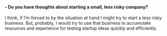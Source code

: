 #### - Do you have thoughts about starting a small, less risky company?

I think, if I’m forced to by the situation at hand I might try to
start a less risky business. But, probably, I would try to use that
business to accumulate resources and experience for testing startup
ideas quickly and efficiently.
